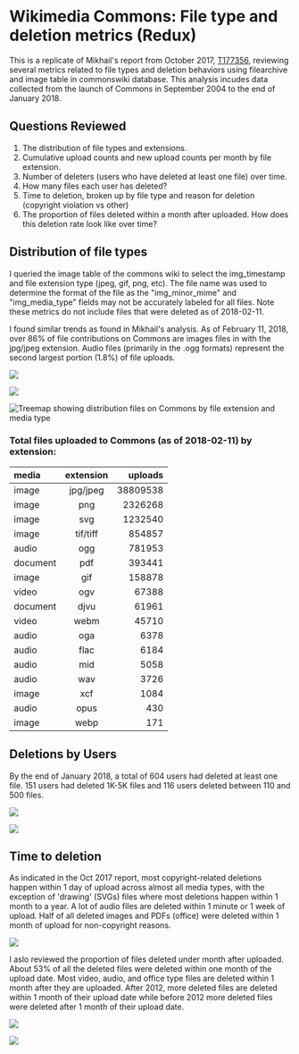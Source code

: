 # Wikimedia Commons: File type and deletion metrics (Redux)

This is a replicate of Mikhail's report from October 2017, [T177356](https://phabricator.wikimedia.org/T177356), reviewing several metrics related to file types and deletion behaviors using filearchive and image table in commonswiki database. This analysis incudes data collected from the launch of Commons in September 2004 to the end of January 2018.

## Questions Reviewed

1. The distribution of file types and extensions. 
2. Cumulative upload counts and new upload counts per month by file extension. 
3. Number of deleters (users who have deleted at least one file) over time.
4. How many files each user has deleted?
5. Time to deletion, broken up by file type and reason for deletion (copyright violation vs other)
6. The proportion of files deleted within a month after uploaded. How does this deletion rate look like over time?

## Distribution of file types

I queried the image table of the commons wiki to select the img_timestamp and file extension type (jpeg, gif, png, etc). The file name was used to determine the format of the file as the "img_minor_mime" and "img_media_type" fields may not be accurately labeled for all files. Note these metrics do not include files that were deleted as of 2018-02-11. 

I found similar trends as found in Mikhail's analysis. As of February 11, 2018, over 86% of file contributions on Commons are images files in with the jpg/jpeg extension. Audio files (primarily in the .ogg formats) represent the second largest portion (1.8%) of file uploads. 


![](file_extension_distribution/figures/cumulative_uploads.png)

![](file_extension_distribution/figures/monthly_uploads_byfiletype.png)

![Treemap showing distribution files on Commons by file extension and media type](file_extension_distribution/figures/treemap_uploads.png)

### Total files uploaded to Commons (as of 2018-02-11) by extension:

|media	|extension| uploads
|:--------------|:--------:|----------:|
|image	|jpg/jpeg| 38809538
|image	|png	|2326268
|image	|svg	|1232540
|image	|tif/tiff|854857
|audio	|ogg	|781953
|document |pdf	|393441
|image	|gif	|158878
|video	|ogv	|67388
|document|djvu	|61961
|video	|webm	|45710
|audio	|oga	|6378
|audio	|flac	|6184
|audio	|mid	|5058
|audio	|wav	|3726
|image	|xcf	|1084
|audio	|opus	|430
|image	|webp	|171


## Deletions by Users

By the end of January 2018, a total of 604 users had deleted at least one file. 151 users had deleted 1K-5K files and 116 users deleted between 110 and 500 files. 

![](file_deleters/figures/cumulative_deleters.png)


![](file_deleters/figures/deleter_activity.png)


## Time to deletion

As indicated in the Oct 2017 report, most copyright-related deletions happen within 1 day of upload across almost all media types, with the exception of 'drawing' (SVGs) files where most deletions happen within 1 month to a year. A lot of audio files are deleted within 1 minute or 1 week of upload. Half of all deleted images and PDFs (office) were deleted within 1 month of upload for non-copyright reasons.

![](file_deletion_time/figures/time-to-deletion.png)


I aslo reviewed the proportion of files deleted under month after uploaded. About 53% of all the deleted files were deleted within one month of the upload date. Most video, audio, and office type files are deleted within 1 month after they are uploaded. After 2012, more deleted files are deleted within 1 month of their upload date while before 2012 more deleted files were deleted after 1 month of their upload date. 

![](file_deletion_time/figures/monthly_uploads_deletions.png)

![](file_deletion_time/figures/Monthly_deletions_bymediatype.png)





